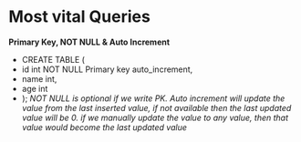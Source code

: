 # Most vital Queries

**Primary Key, NOT NULL & Auto Increment**
- CREATE TABLE <table-name>(
-    id int NOT NULL Primary key auto_increment,
-    name int,
-    age int
- );
*NOT NULL is optional if we write PK.*
*Auto increment will update the value from the last inserted value, if not available then the last updated value will be 0.*
*if we manually update the value to any value, then that value would become the last updated value*